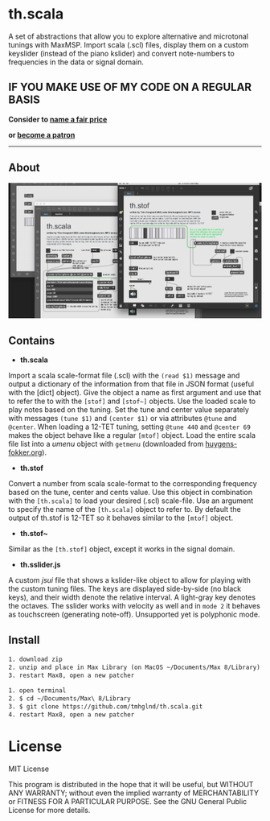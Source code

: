 # th.scala

A set of abstractions that allow you to explore alternative and microtonal tunings with MaxMSP. Import scala (.scl) files, display them on a custom keyslider (instead of the piano kslider) and convert note-numbers to frequencies in the data or signal domain.

## IF YOU MAKE USE OF MY CODE ON A REGULAR BASIS

**Consider to [name a fair price](http://gumroad.com/tmhglnd)**

**or [become a patron](http://patreon.com/timohoogland)**

---

## About

![](media/screenshot2.png)

## Contains

- **th.scala**

Import a scala scale-format file (.scl) with the `(read $1)` message and output a dictionary of the information from that file in JSON format (useful with the [dict] object). Give the object a name as first argument and use that to refer the to with the `[stof]` and `[stof~]` objects. Use the loaded scale to play notes based on the tuning. Set the tune and center value separately with messages `(tune $1)` and `(center $1)` or via attributes `@tune` and `@center`. When loading a 12-TET tuning, setting `@tune 440` and `@center 69` makes the object behave like a regular `[mtof]` object. Load the entire scala file list into a *umenu* object with `getmenu` (downloaded from [huygens-fokker.org](http://www.huygens-fokker.org/scala/)).

- **th.stof**

Convert a number from scala scale-format to the corresponding frequency based on the tune, center and cents value. Use this object in combination with the `[th.scala]` to load your desired (.scl) scale-file. Use an argument to specify the name of the `[th.scala]` object to refer to. By default the output of th.stof is 12-TET so it behaves similar to the `[mtof]` object.

- **th.stof~**

Similar as the `[th.stof]` object, except it works in the signal domain.

- **th.sslider.js**

A custom *jsui* file that shows a kslider-like object to allow for playing with the custom tuning files. The keys are displayed side-by-side (no black keys), and their width denote the relative interval. A light-gray key denotes the octaves. The sslider works with velocity as well and in `mode 2` it behaves as touchscreen (generating note-off). Unsupported yet is polyphonic mode.

## Install

```
1. download zip
2. unzip and place in Max Library (on MacOS ~/Documents/Max 8/Library)
3. restart Max8, open a new patcher
```

```
1. open terminal
2. $ cd ~/Documents/Max\ 8/Library
3. $ git clone https://github.com/tmhglnd/th.scala.git
4. restart Max8, open a new patcher
```

# License

MIT License

This program is distributed in the hope that it will be useful,
but WITHOUT ANY WARRANTY; without even the implied warranty of
MERCHANTABILITY or FITNESS FOR A PARTICULAR PURPOSE. See the
GNU General Public License for more details.
